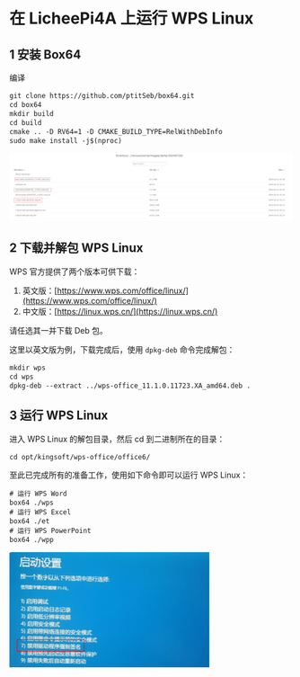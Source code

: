 #  在 LicheePi4A 上运行 WPS Linux

## 1  安装 Box64

编译

```shell
git clone https://github.com/ptitSeb/box64.git
cd box64
mkdir build
cd build
cmake .. -D RV64=1 -D CMAKE_BUILD_TYPE=RelWithDebInfo
sudo make install -j$(nproc)
```

![](../images/setup4A1.png)
## 2 下载并解包 WPS Linux

WPS 官方提供了两个版本可供下载：

1. 英文版：[https://www.wps.com/office/linux/](https://www.wps.com/office/linux/)
2. 中文版：[https://linux.wps.cn/](https://linux.wps.cn/)

请任选其一并下载 Deb 包。

这里以英文版为例，下载完成后，使用 `dpkg-deb` 命令完成解包：

```shell
mkdir wps
cd wps
dpkg-deb --extract ../wps-office_11.1.0.11723.XA_amd64.deb .
```


## 3 运行 WPS Linux

进入 WPS Linux 的解包目录，然后 cd 到二进制所在的目录：

```shell
cd opt/kingsoft/wps-office/office6/
```

至此已完成所有的准备工作，使用如下命令即可以运行 WPS Linux：

```shell
# 运行 WPS Word
box64 ./wps
# 运行 WPS Excel
box64 ./et
# 运行 WPS PowerPoint
box64 ./wpp
```


![](../images/setup4A3.png)




